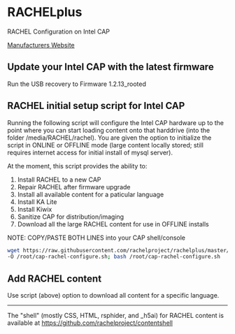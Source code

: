 # RACHELplus
RACHEL Configuration on Intel CAP

[Manufacturers Website](http://www.intel.com/content/www/us/en/education/solutions/content-access-point.html)

## Update your Intel CAP with the latest firmware
Run the USB recovery to Firmware 1.2.13_rooted

## RACHEL initial setup script for Intel CAP
Running the following script will configure the Intel CAP hardware up to the point where you can start loading content onto that harddrive (into the folder /media/RACHEL/rachel).  You are given the option to initialize the script in ONLINE or OFFLINE mode (large content locally stored; still requires internet access for initial install of mysql server).  

At the moment, this script provides the ability to:
  1. Install RACHEL to a new CAP
  2. Repair RACHEL after firmware upgrade
  3. Install all available content for a paticular language
  4. Install KA Lite
  5. Install Kiwix
  6. Sanitize CAP for distribution/imaging
  7. Download all the large RACHEL content for use in OFFLINE installs

NOTE:  COPY/PASTE BOTH LINES into your CAP shell/console
```bash
wget https://raw.githubusercontent.com/rachelproject/rachelplus/master/cap-rachel-configure.sh \
-O /root/cap-rachel-configure.sh; bash /root/cap-rachel-configure.sh
```

## Add RACHEL content
Use script (above) option to download all content for a specific language.

- - - - -

The "shell" (mostly CSS, HTML, rsphider, and _h5ai) for RACHEL content is available at https://github.com/rachelproject/contentshell

